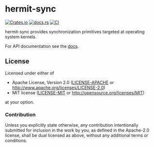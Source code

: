 # hermit-sync

[![Crates.io](https://img.shields.io/crates/v/hermit-sync)](https://crates.io/crates/hermit-sync)
[![docs.rs](https://img.shields.io/docsrs/hermit-sync)](https://docs.rs/hermit-sync)
[![CI](https://github.com/hermitcore/hermit-sync/actions/workflows/ci.yml/badge.svg)](https://github.com/hermitcore/hermit-sync/actions/workflows/ci.yml)

hermit-sync provides synchronization primitives targeted at operating system kernels.

For API documentation see the [docs].

[docs]: https://docs.rs/hermit-sync

## License

Licensed under either of

 * Apache License, Version 2.0
   ([LICENSE-APACHE](LICENSE-APACHE) or http://www.apache.org/licenses/LICENSE-2.0)
 * MIT license
   ([LICENSE-MIT](LICENSE-MIT) or http://opensource.org/licenses/MIT)

at your option.

### Contribution

Unless you explicitly state otherwise, any contribution intentionally submitted
for inclusion in the work by you, as defined in the Apache-2.0 license, shall be
dual licensed as above, without any additional terms or conditions.
